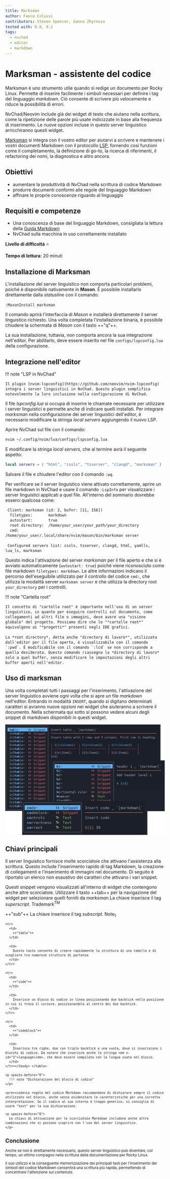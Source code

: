 ```yaml
---
title: Marksman
author: Fanco Colussi
contributors: Steven Spencer, Ganna Zhyrnova
tested with: 8.8, 9.2
tags:
  - nvchad
  - editor
  - markdown
---
```


# Marksman - assistente del codice

Marksman è uno strumento utile quando si redige un documento per Rocky Linux. Permette di inserire facilmente i simboli necessari per definire i tag del linguaggio *markdown*. Ciò consente di scrivere più velocemente e riduce la possibilità di errori.

NvChad/Neovim include già dei widget di testo che aiutano nella scrittura, come la ripetizione delle parole più usate indicizzate in base alla frequenza di inserimento. Le nuove opzioni incluse in questo server linguistico arricchiranno questi widget.

[Marksman](https://github.com/artempyanykh/marksman) si integra con il vostro editor per aiutarvi a scrivere e mantenere i vostri documenti Markdown con il protocollo [LSP](https://microsoft.github.io/language-server-protocol/), fornendo così funzioni come il completamento, la definizione di go-to, la ricerca di riferimenti, il refactoring dei nomi, la diagnostica e altro ancora.

## Obiettivi

- aumentare la produttività di NvChad nella scrittura di codice Markdown
- produrre documenti conformi alle regole del linguaggio Markdown
- affinare le proprie conoscenze riguardo al linguaggio

## Requisiti e competenze

- Una conoscenza di base del linguaggio Markdown, consigliata la lettura della [Guida Markdown](https://www.markdownguide.org/)
- NvChad sulla macchina in uso correttamente installato

**Livello di difficoltà** :star:

**Tempo di lettura:** 20 minuti

## Installazione di Marksman

L'installazione del server linguistico non comporta particolari problemi, poiché è disponibile nativamente in **Mason**. È possibile installarlo direttamente dalla *statusline* con il comando:

`:MasonInstall marksman`

Il comando aprirà l'interfaccia di *Mason* e installerà direttamente il server linguistico richiesto. Una volta completata l'installazione binaria, è possibile chiudere la schermata di *Mason* con il tasto ++"q"++.

La sua installazione, tuttavia, non comporta ancora la sua integrazione nell'editor. Per abilitarlo, deve essere inserito nel file `configs/lspconfig.lua` della configurazione.

## Integrazione nell'editor

!!! note "LSP in NvChad"

    Il plugin [nvim-lspconfig](https://github.com/neovim/nvim-lspconfig) integra i server linguistici in NvChad. Questo plugin semplifica notevolmente la loro inclusione nella configurazione di NvChad.

Il file *lspconfig.lua* si occupa di inserire le chiamate necessarie per utilizzare i server linguistici e permette anche di indicare quelli installati. Per integrare *marksman* nella configurazione dei server linguistici dell'editor, è necessario modificare la stringa *local servers* aggiungendo il nuovo LSP.

Aprire NvChad sul file con il comando:

```bash
nvim ~/.config/nvim/lua/configs/lspconfig.lua
```

E modificare la stringa *local servers*, che al termine avrà il seguente aspetto:

```lua
local servers = { "html", "cssls", "tsserver", "clangd", "marksman" }
```

Salvare il file e chiudere l'editor con il comando `:wq`.

Per verificare se il server linguistico viene attivato correttamente, aprire un file markdown in NvChad e usare il comando `:LspInfo` per visualizzare i server linguistici applicati a quel file. All'interno del sommario dovrebbe esserci qualcosa come:

```text
 Client: marksman (id: 2, bufnr: [11, 156])
  filetypes:       markdown
  autostart:       true
  root directory:  /home/your_user/your_path/your_directory
  cmd:             /home/your_user/.local/share/nvim/mason/bin/marksman server

 Configured servers list: cssls, tsserver, clangd, html, yamlls, lua_ls, marksman
```

Questo indica l'attivazione del server *marksman* per il file aperto e che si è avviato automaticamente (`autostart: true`) poiché viene riconosciuto come file markdown `filetypes: markdown`. Le altre informazioni indicano il percorso dell'eseguibile utilizzato per il controllo del codice `cmd:`, che utilizza la modalità server `marksman server` e che utilizza la directory root `your_directory` per i controlli.

!!! note "Cartella root"

    Il concetto di "cartella root" è importante nell'uso di un server linguistico, in quanto per eseguire controlli sul documento, come collegamenti ad altri file o immagini, deve avere una "visione globale" del progetto. Possiamo dire che le "*cartelle root*" equivalgono ai "*progetti*" presenti negli IDE grafici.
    
    La *root directory*, detta anche "directory di lavoro*", utilizzata dall'editor per il file aperto, è visualizzabile con il comando `:pwd`. È modificabile con il comando `:lcd` se non corrisponde a quella desiderata. Questo comando riassegna la *directory di lavoro* solo a quel buffer, senza modificare le impostazioni degli altri buffer aperti nell'editor.

## Uso di marksman

Una volta completati tutti i passaggi per l'inserimento, l'attivazione del server linguistico avviene ogni volta che si apre un file *markdown* nell'editor. Entrando in modalità `INSERT`, quando si digitano determinati caratteri si avranno nuove opzioni nei widget che aiuteranno a scrivere il documento. Nella schermata qui sotto si possono vedere alcuni degli snippet di markdown disponibili in questi widget.

![Marksman Snippets](./images/marksman_snippets.png)

## Chiavi principali

Il server linguistico fornisce molte scorciatoie che attivano l'assistenza alla scrittura. Questo include l'inserimento rapido di tag Markdown, la creazione di collegamenti e l'inserimento di immagini nel documento. Di seguito è riportato un elenco non esaustivo dei caratteri che attivano i vari snippet.

Questi snippet vengono visualizzati all'interno di widget che contengono anche altre scorciatoie. Utilizzare il tasto ++tab++ per la navigazione del widget per selezionare quelli forniti da *marksman*.La chiave inserisce il tag *superscript*. Trademark<sup>TM</td> </tr> 

<tr>
  <td>
    ++"sub"++
  </td>
  
  <td>
    La chiave inserisce il tag <em x-id="3">subscript</em>. Note<sub>1</td> </tr> 
    
    <tr>
      <td>
        ++"table"++
      </td>
      
      <td>
        Questo tasto consente di creare rapidamente la struttura di una tabella e di scegliere tra numerose strutture di partenza
      </td>
    </tr>
    
    <tr>
      <td>
        ++"code"++
      </td>
      
      <td>
        Inserisce un blocco di codice in linea posizionando due backtick nella posizione in cui si trova il cursore, posizionandolo al centro dei due backtick.
      </td>
    </tr>
    
    <tr>
      <td>
        ++"codeblock"++
      </td>
      
      <td>
        Inserisce tre righe, due con triplo backtick e una vuota, dove si inseriscono i blocchi di codice. Da notare che inserisce anche la stringa <em x-id="3">language</em>, che deve essere compilata con la lingua usata nel blocco.
      </td>
    </tr></tbody> </table> 
    
    <p spaces-before="0">
      !!! note "Dichiarazione del blocco di codice"
    </p>
    
    <pre><code>Le regole del codice Markdown raccomandano di dichiarare sempre il codice utilizzato nel blocco, anche senza evidenziare le caratteristiche per una corretta interpretazione. Se il codice al suo interno è troppo generico, si consiglia di usare "text" per la sua dichiarazione.
</code></pre>
    
    <p spaces-before="0">
      Le chiavi di attivazione per le scorciatoie Markdown includono anche altre combinazioni che si possono scoprire con l'uso del server linguistico.
    </p>
    
    

<h2 spaces-before="0">
  Conclusione
</h2>

<p spaces-before="0">
  Anche se non è strettamente necessario, questo server linguistico può diventare, col tempo, un ottimo compagno nella scrittura della documentazione per Rocky Linux.
</p>

<p spaces-before="0">
  Il suo utilizzo e la conseguente memorizzazione dei principali tasti per l'inserimento dei simboli del codice Markdown consentirà una scrittura più rapida, permettendo di concentrare l'attenzione sul contenuto.
</p>
